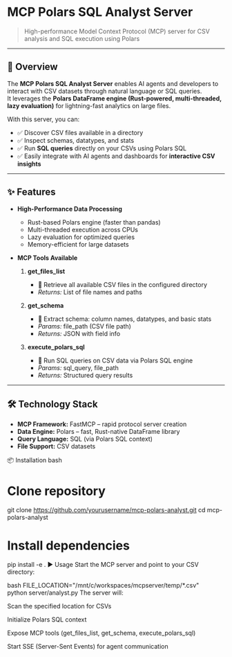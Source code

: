# MCP Polars SQL Analyst Server  

> High-performance Model Context Protocol (MCP) server for CSV analysis and SQL execution using Polars  

---

## 🚀 Overview  

The **MCP Polars SQL Analyst Server** enables AI agents and developers to interact with CSV datasets through natural language or SQL queries.  
It leverages the **Polars DataFrame engine (Rust-powered, multi-threaded, lazy evaluation)** for lightning-fast analytics on large files.  

With this server, you can:  
- ✅ Discover CSV files available in a directory  
- ✅ Inspect schemas, datatypes, and stats  
- ✅ Run **SQL queries** directly on your CSVs using Polars SQL  
- ✅ Easily integrate with AI agents and dashboards for **interactive CSV insights**  

---

## ✨ Features  

- **High-Performance Data Processing**  
  - Rust-based Polars engine (faster than pandas)  
  - Multi-threaded execution across CPUs  
  - Lazy evaluation for optimized queries  
  - Memory-efficient for large datasets  

- **MCP Tools Available**  
  1. **get_files_list**  
     - 📂 Retrieve all available CSV files in the configured directory  
     - *Returns:* List of file names and paths  

  2. **get_schema**  
     - 🔎 Extract schema: column names, datatypes, and basic stats  
     - *Params:* file_path (CSV file path)  
     - *Returns:* JSON with field info  

  3. **execute_polars_sql**  
     - 📝 Run SQL queries on CSV data via Polars SQL engine  
     - *Params:* sql_query, file_path  
     - *Returns:* Structured query results  

---

## 🛠️ Technology Stack  

- **MCP Framework:** FastMCP – rapid protocol server creation  
- **Data Engine:** Polars – fast, Rust-native DataFrame library  
- **Query Language:** SQL (via Polars SQL context)  
- **File Support:** CSV datasets  

📦 Installation
bash
# Clone repository
git clone https://github.com/yourusername/mcp-polars-analyst.git
cd mcp-polars-analyst

# Install dependencies
pip install -e .
▶️ Usage
Start the MCP server and point to your CSV directory:

bash
FILE_LOCATION="/mnt/c/workspaces/mcpserver/temp/*.csv" \
python server/analyst.py
The server will:

Scan the specified location for CSVs

Initialize Polars SQL context

Expose MCP tools (get_files_list, get_schema, execute_polars_sql)

Start SSE (Server-Sent Events) for agent communication

